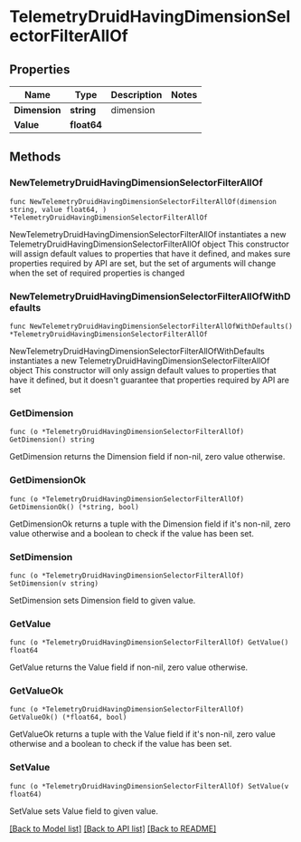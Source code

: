 # TelemetryDruidHavingDimensionSelectorFilterAllOf

## Properties

Name | Type | Description | Notes
------------ | ------------- | ------------- | -------------
**Dimension** | **string** | dimension | 
**Value** | **float64** |  | 

## Methods

### NewTelemetryDruidHavingDimensionSelectorFilterAllOf

`func NewTelemetryDruidHavingDimensionSelectorFilterAllOf(dimension string, value float64, ) *TelemetryDruidHavingDimensionSelectorFilterAllOf`

NewTelemetryDruidHavingDimensionSelectorFilterAllOf instantiates a new TelemetryDruidHavingDimensionSelectorFilterAllOf object
This constructor will assign default values to properties that have it defined,
and makes sure properties required by API are set, but the set of arguments
will change when the set of required properties is changed

### NewTelemetryDruidHavingDimensionSelectorFilterAllOfWithDefaults

`func NewTelemetryDruidHavingDimensionSelectorFilterAllOfWithDefaults() *TelemetryDruidHavingDimensionSelectorFilterAllOf`

NewTelemetryDruidHavingDimensionSelectorFilterAllOfWithDefaults instantiates a new TelemetryDruidHavingDimensionSelectorFilterAllOf object
This constructor will only assign default values to properties that have it defined,
but it doesn't guarantee that properties required by API are set

### GetDimension

`func (o *TelemetryDruidHavingDimensionSelectorFilterAllOf) GetDimension() string`

GetDimension returns the Dimension field if non-nil, zero value otherwise.

### GetDimensionOk

`func (o *TelemetryDruidHavingDimensionSelectorFilterAllOf) GetDimensionOk() (*string, bool)`

GetDimensionOk returns a tuple with the Dimension field if it's non-nil, zero value otherwise
and a boolean to check if the value has been set.

### SetDimension

`func (o *TelemetryDruidHavingDimensionSelectorFilterAllOf) SetDimension(v string)`

SetDimension sets Dimension field to given value.


### GetValue

`func (o *TelemetryDruidHavingDimensionSelectorFilterAllOf) GetValue() float64`

GetValue returns the Value field if non-nil, zero value otherwise.

### GetValueOk

`func (o *TelemetryDruidHavingDimensionSelectorFilterAllOf) GetValueOk() (*float64, bool)`

GetValueOk returns a tuple with the Value field if it's non-nil, zero value otherwise
and a boolean to check if the value has been set.

### SetValue

`func (o *TelemetryDruidHavingDimensionSelectorFilterAllOf) SetValue(v float64)`

SetValue sets Value field to given value.



[[Back to Model list]](../README.md#documentation-for-models) [[Back to API list]](../README.md#documentation-for-api-endpoints) [[Back to README]](../README.md)


